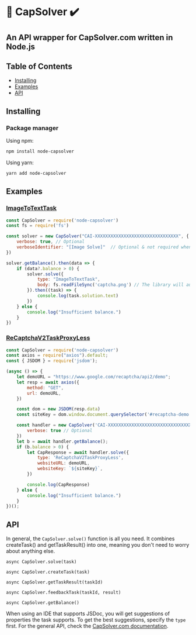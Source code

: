 # 🤖 CapSolver ✔️

## An API wrapper for CapSolver.com written in Node.js

## Table of Contents

- [Installing](#installing)
- [Examples](#examples)
- [API](#api)

## Installing

### Package manager

Using npm:

```bash
npm install node-capsolver
```

Using yarn:

```bash
yarn add node-capsolver
```

## Examples

### [ImageToTextTask](https://docs.capsolver.com/guide/recognition/ImageToTextTask.html)

```js
const CapSolver = require('node-capsolver')
const fs = require('fs')

const solver = new CapSolver("CAI-XXXXXXXXXXXXXXXXXXXXXXXXXXXXXXXX", {
    verbose: true, // Optional
    verboseIdentifier: "[Image Solve]"  // Optional & not required when verbose: true
})

solver.getBalance().then(data => {
    if (data?.balance > 0) {
        solver.solve({
            type: "ImageToTextTask",
            body: fs.readFileSync('captcha.png') // The library will automatically convert buffers into base64 strings for you
        }).then((task) => {
            console.log(task.solution.text)
        })
    } else {
        console.log("Insufficient balance.")
    }
})
```

### [ReCaptchaV2TaskProxyLess](https://docs.capsolver.com/en/guide/captcha/ReCaptchaV2/)

```js
const CapSolver = require('node-capsolver')
const axios = require("axios").default;
const { JSDOM } = require('jsdom');

(async () => {
    let demoURL = "https://www.google.com/recaptcha/api2/demo";
    let resp = await axios({
        method: "GET",
        url: demoURL,
    })

    const dom = new JSDOM(resp.data)
    const siteKey = dom.window.document.querySelector('#recaptcha-demo').getAttribute('data-sitekey');

    const handler = new CapSolver('CAI-XXXXXXXXXXXXXXXXXXXXXXXXXXXXXXXX', {
        verbose: true // Optional
    })
    let b = await handler.getBalance();
    if (b.balance > 0) {
        let CapResponse = await handler.solve({
            type: 'ReCaptchaV2TaskProxyLess',
            websiteURL: demoURL,
            websiteKey: `${siteKey}`,
        })

        console.log(CapResponse)
    } else {
        console.log("Insufficient balance.")
    }
})();
```

## API

In general, the `CapSolver.solve()` function is all you need. It combines createTask() and getTaskResult() into one, meaning you don't need to worry about anything else.

`async CapSolver.solve(task)`

`async CapSolver.createTask(task)`

`async CapSolver.getTaskResult(taskId)`

`async CapSolver.feedbackTask(taskId, result)`

`async CapSolver.getBalance()`

When using an IDE that supports JSDoc, you will get suggestions of properties the task supports. To get the best suggestions, specify the `type` first.
For the general API, check the [CapSolver.com documentation](https://docs.capsolver.com/).
